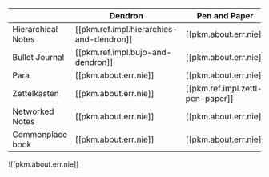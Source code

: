 
|                    | Dendron                              | Pen and Paper                | Roam            | Logseq          | nv-alt          | obsidian        | vim-wiki        | notational velocity |
| ------------------ | ------------------------------------ | ---------------------------- | --------------- | --------------- | --------------- | --------------- | --------------- | ------------------- |
| Hierarchical Notes | [[pkm.ref.impl.hierarchies-and-dendron]] | [[pkm.about.err.nie]]              | [[pkm.about.err.nie]] | [[pkm.about.err.nie]] | [[pkm.about.err.nie]] | [[pkm.about.err.nie]] | [[pkm.about.err.nie]] | [[pkm.about.err.nie]]     |
| Bullet Journal     | [[pkm.ref.impl.bujo-and-dendron]]        | [[pkm.about.err.nie]]              | [[pkm.about.err.nie]] | [[pkm.about.err.nie]] | [[pkm.about.err.nie]] | [[pkm.about.err.nie]] | [[pkm.about.err.nie]] | [[pkm.about.err.nie]]     |
| Para               | [[pkm.about.err.nie]]                      | [[pkm.about.err.nie]]              | [[pkm.about.err.nie]] | [[pkm.about.err.nie]] | [[pkm.about.err.nie]] | [[pkm.about.err.nie]] | [[pkm.about.err.nie]] | [[pkm.about.err.nie]]     |
| Zettelkasten       | [[pkm.about.err.nie]]                      | [[pkm.ref.impl.zettl-pen-paper]] | [[pkm.about.err.nie]] | [[pkm.about.err.nie]] | [[pkm.about.err.nie]] | [[pkm.about.err.nie]] | [[pkm.about.err.nie]] | [[pkm.about.err.nie]]     |
| Networked Notes    | [[pkm.about.err.nie]]                      | [[pkm.about.err.nie]]              | [[pkm.about.err.nie]] | [[pkm.about.err.nie]] | [[pkm.about.err.nie]] | [[pkm.about.err.nie]] | [[pkm.about.err.nie]] | [[pkm.about.err.nie]]     |
| Commonplace book   | [[pkm.about.err.nie]]                      | [[pkm.about.err.nie]]              | [[pkm.about.err.nie]] | [[pkm.about.err.nie]] | [[pkm.about.err.nie]] | [[pkm.about.err.nie]] | [[pkm.about.err.nie]] | [[pkm.about.err.nie]]     |

![[pkm.about.err.nie]]
